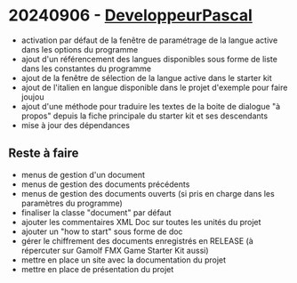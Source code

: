 # 20240906 - [DeveloppeurPascal](https://github.com/DeveloppeurPascal)

* activation par défaut de la fenêtre de paramétrage de la langue active dans les options du programme
* ajout d'un référencement des langues disponibles sous forme de liste dans les constantes du programme
* ajout de la fenêtre de sélection de la langue active dans le starter kit
* ajout de l'italien en langue disponible dans le projet d'exemple pour faire joujou
* ajout d'une méthode pour traduire les textes de la boite de dialogue "à propos" depuis la fiche principale du starter kit et ses descendants
* mise à jour des dépendances

## Reste à faire

* menus de gestion d'un document
* menus de gestion des documents précédents
* menus de gestion des documents ouverts (si pris en charge dans les paramètres du programme)
* finaliser la classe "document" par défaut
* ajouter les commentaires XML Doc sur toutes les unités du projet
* ajouter un "how to start" sous forme de doc
* gérer le chiffrement des documents enregistrés en RELEASE (à répercuter sur Gamolf FMX Game Starter Kit aussi)
* mettre en place un site avec la documentation du projet
* mettre en place de présentation du projet
